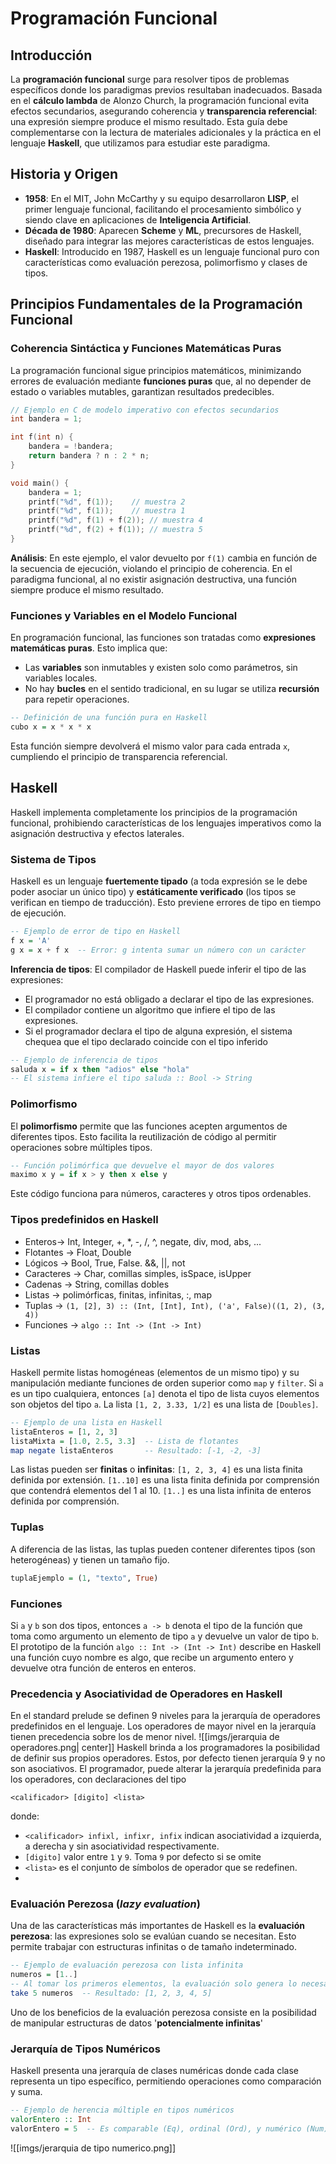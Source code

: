 
# Programación Funcional

## Introducción

La **programación funcional** surge para resolver tipos de problemas específicos donde los paradigmas previos resultaban inadecuados. Basada en el **cálculo lambda** de Alonzo Church, la programación funcional evita efectos secundarios, asegurando coherencia y **transparencia referencial**: una expresión siempre produce el mismo resultado. Esta guía debe complementarse con la lectura de materiales adicionales y la práctica en el lenguaje **Haskell**, que utilizamos para estudiar este paradigma.

## Historia y Origen

- **1958**: En el MIT, John McCarthy y su equipo desarrollaron **LISP**, el primer lenguaje funcional, facilitando el procesamiento simbólico y siendo clave en aplicaciones de **Inteligencia Artificial**.
- **Década de 1980**: Aparecen **Scheme** y **ML**, precursores de Haskell, diseñado para integrar las mejores características de estos lenguajes.  
- **Haskell**: Introducido en 1987, Haskell es un lenguaje funcional puro con características como evaluación perezosa, polimorfismo y clases de tipos.

## Principios Fundamentales de la Programación Funcional

### Coherencia Sintáctica y Funciones Matemáticas Puras
La programación funcional sigue principios matemáticos, minimizando errores de evaluación mediante **funciones puras** que, al no depender de estado o variables mutables, garantizan resultados predecibles.

```c
// Ejemplo en C de modelo imperativo con efectos secundarios
int bandera = 1;

int f(int n) {
    bandera = !bandera;
    return bandera ? n : 2 * n;
}

void main() {
    bandera = 1;
    printf("%d", f(1));    // muestra 2
    printf("%d", f(1));    // muestra 1
    printf("%d", f(1) + f(2)); // muestra 4
    printf("%d", f(2) + f(1)); // muestra 5
}
```

**Análisis**: En este ejemplo, el valor devuelto por `f(1)` cambia en función de la secuencia de ejecución, violando el principio de coherencia. En el paradigma funcional, al no existir asignación destructiva, una función siempre produce el mismo resultado.

### Funciones y Variables en el Modelo Funcional
En programación funcional, las funciones son tratadas como **expresiones matemáticas puras**. Esto implica que:

- Las **variables** son inmutables y existen solo como parámetros, sin variables locales.
- No hay **bucles** en el sentido tradicional, en su lugar se utiliza **recursión** para repetir operaciones.

```haskell
-- Definición de una función pura en Haskell
cubo x = x * x * x
```

Esta función siempre devolverá el mismo valor para cada entrada `x`, cumpliendo el principio de transparencia referencial.

## Haskell

Haskell implementa completamente los principios de la programación funcional, prohibiendo características de los lenguajes imperativos como la asignación destructiva y efectos laterales.

### Sistema de Tipos
Haskell es un lenguaje **fuertemente tipado** (a toda expresión se le debe poder asociar un único tipo) y **estáticamente verificado** (los tipos se verifican en tiempo de traducción). Esto previene errores de tipo en tiempo de ejecución.

```haskell
-- Ejemplo de error de tipo en Haskell
f x = 'A'
g x = x + f x  -- Error: g intenta sumar un número con un carácter
```

**Inferencia de tipos**: El compilador de Haskell puede inferir el tipo de las expresiones:
- El programador no está obligado a declarar el tipo de las expresiones.
- El compilador contiene un algoritmo que infiere el tipo de las expresiones.
- Si el programador declara el tipo de alguna expresión, el sistema chequea que el tipo declarado coincide con el tipo inferido

```haskell
-- Ejemplo de inferencia de tipos
saluda x = if x then "adios" else "hola"
-- El sistema infiere el tipo saluda :: Bool -> String
```

### Polimorfismo
El **polimorfismo** permite que las funciones acepten argumentos de diferentes tipos. Esto facilita la reutilización de código al permitir operaciones sobre múltiples tipos.

```haskell
-- Función polimórfica que devuelve el mayor de dos valores
maximo x y = if x > y then x else y
```

Este código funciona para números, caracteres y otros tipos ordenables.

### Tipos predefinidos en Haskell
- Enteros-> Int, Integer, +, \*, -, /, ^, negate, div, mod, abs, ... 
- Flotantes -> Float, Double
- Lógicos -> Bool, True, False. &&, ||, not
- Caracteres -> Char, comillas simples, isSpace, isUpper
- Cadenas -> String, comillas dobles
- Listas -> polimórficas, finitas, infinitas, :, map
- Tuplas -> `(1, [2], 3) :: (Int, [Int], Int), ('a', False)((1, 2), (3, 4))`
- Funciones -> `algo :: Int -> (Int -> Int)`
### Listas
Haskell permite listas homogéneas (elementos de un mismo tipo) y su manipulación mediante funciones de orden superior como `map` y `filter`.
Si `a` es un tipo cualquiera, entonces `[a]` denota el tipo de lista cuyos elementos son objetos del tipo `a`.
La lista `[1, 2, 3.33, 1/2]` es una lista de `[Doubles]`.

```haskell
-- Ejemplo de una lista en Haskell
listaEnteros = [1, 2, 3]
listaMixta = [1.0, 2.5, 3.3]  -- Lista de flotantes
map negate listaEnteros       -- Resultado: [-1, -2, -3]
 ```

Las listas pueden ser **finitas** o **infinitas**:
`[1, 2, 3, 4]` es una lista finita definida por extensión.
`[1..10]` es una lista finita definida por comprensión que contendrá elementos del 1 al 10.
`[1..]` es una lista infinita de enteros definida por comprensión.

### Tuplas
A diferencia de las listas, las tuplas pueden contener diferentes tipos (son heterogéneas) y tienen un tamaño fijo.

```haskell
tuplaEjemplo = (1, "texto", True)
```

### Funciones
Si `a` y `b` son dos tipos, entonces `a -> b` denota el tipo de la función que toma como argumento un elemento de tipo `a` y devuelve un valor de tipo `b`.
El prototipo de la función `algo :: Int -> (Int -> Int)` describe en Haskell una función cuyo nombre es algo, que recibe un argumento entero y devuelve otra función de enteros en enteros.

### Precedencia y Asociatividad de Operadores en Haskell
En el standard prelude se definen 9 niveles para la jerarquía de operadores predefinidos en el lenguaje. Los operadores de mayor nivel en la jerarquía tienen precedencia sobre los de menor nivel.
![[imgs/jerarquia de operadores.png| center]]
Haskell brinda a los programadores la posibilidad de definir sus propios operadores. Estos, por defecto tienen jerarquía 9 y no son asociativos. El programador, puede alterar la jerarquía predefinida para los operadores, con declaraciones del tipo
```
<calificador> [digito] <lista>
```
donde:
- `<calificador> infixl, infixr, infix` indican asociatividad a izquierda, a derecha y sin asociatividad respectivamente.
- `[digito]` valor entre `1` y `9`. Toma `9` por defecto si se omite
- `<lista>` es el conjunto de símbolos de operador que se redefinen.
- 
### Evaluación Perezosa (*lazy evaluation*)
Una de las características más importantes de Haskell es la **evaluación perezosa**: las expresiones solo se evalúan cuando se necesitan. Esto permite trabajar con estructuras infinitas o de tamaño indeterminado.

```haskell
-- Ejemplo de evaluación perezosa con lista infinita
numeros = [1..]
-- Al tomar los primeros elementos, la evaluación solo genera lo necesario
take 5 numeros  -- Resultado: [1, 2, 3, 4, 5]
```

Uno de los beneficios de la evaluación perezosa consiste en la posibilidad de manipular estructuras de datos '**potencialmente infinitas**'
### Jerarquía de Tipos Numéricos
Haskell presenta una jerarquía de clases numéricas donde cada clase representa un tipo específico, permitiendo operaciones como comparación y suma.

```haskell
-- Ejemplo de herencia múltiple en tipos numéricos
valorEntero :: Int
valorEntero = 5  -- Es comparable (Eq), ordinal (Ord), y numérico (Num)
```

![[imgs/jerarquia de tipo numerico.png]]